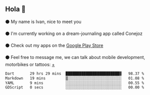 ## Hola 🌇

⚫ My name is Ivan, nice to meet you

⚫ I'm currently working on a dream-journaling app called Conejoz

⚫ Check out my apps on the [Google Play Store](https://play.google.com/store/apps/dev?id=8134108822411179352)

⚫ Feel free to message me, we can talk about mobile development, motorbikes or tattoos: [+](https://discord.com/invite/M4wTh36A3N)

<!--START_SECTION:waka-->

```txt
Dart       29 hrs 29 mins  ████████████████████████▓   98.37 %
Markdown   19 mins         ▒░░░░░░░░░░░░░░░░░░░░░░░░   01.08 %
YAML       9 mins          ░░░░░░░░░░░░░░░░░░░░░░░░░   00.55 %
GDScript   0 secs          ░░░░░░░░░░░░░░░░░░░░░░░░░   00.00 %
```

<!--END_SECTION:waka-->
